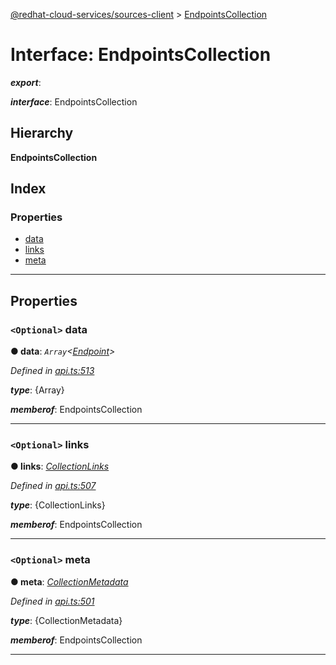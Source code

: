 [@redhat-cloud-services/sources-client](../README.md) > [EndpointsCollection](../interfaces/endpointscollection.md)

# Interface: EndpointsCollection

*__export__*: 

*__interface__*: EndpointsCollection

## Hierarchy

**EndpointsCollection**

## Index

### Properties

* [data](endpointscollection.md#data)
* [links](endpointscollection.md#links)
* [meta](endpointscollection.md#meta)

---

## Properties

<a id="data"></a>

### `<Optional>` data

**● data**: *`Array`<[Endpoint](endpoint.md)>*

*Defined in [api.ts:513](https://github.com/RedHatInsights/javascript-clients/blob/master/packages/sources/api.ts#L513)*

*__type__*: {Array}

*__memberof__*: EndpointsCollection

___
<a id="links"></a>

### `<Optional>` links

**● links**: *[CollectionLinks](collectionlinks.md)*

*Defined in [api.ts:507](https://github.com/RedHatInsights/javascript-clients/blob/master/packages/sources/api.ts#L507)*

*__type__*: {CollectionLinks}

*__memberof__*: EndpointsCollection

___
<a id="meta"></a>

### `<Optional>` meta

**● meta**: *[CollectionMetadata](collectionmetadata.md)*

*Defined in [api.ts:501](https://github.com/RedHatInsights/javascript-clients/blob/master/packages/sources/api.ts#L501)*

*__type__*: {CollectionMetadata}

*__memberof__*: EndpointsCollection

___

